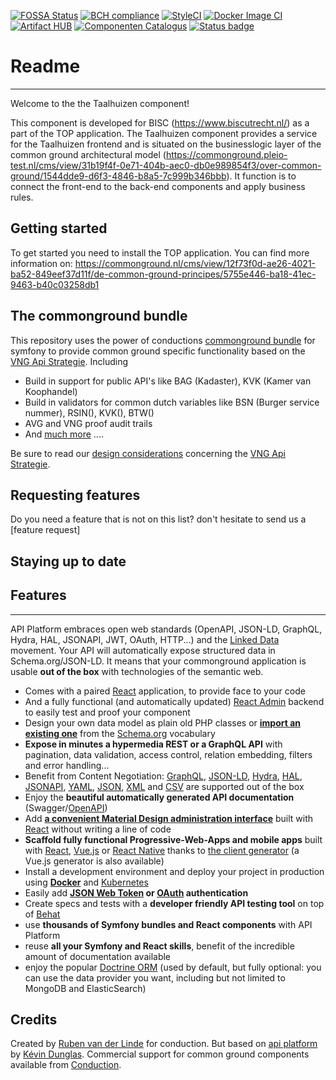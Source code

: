 [![FOSSA Status](https://app.fossa.com/api/projects/git%2Bgithub.com%2FConductionNL%2Ftaalhuizen-service.svg?type=shield)](https://app.fossa.com/projects/git%2Bgithub.com%2FConductionNL%2Ftaalhuizen-service?ref=badge_shield)
[![BCH compliance](https://bettercodehub.com/edge/badge/ConductionNL/taalhuizen-service?branch=master)](https://bettercodehub.com/results/ConductionNL/taalhuizen-service)
[![StyleCI](https://github.styleci.io/repos/355113584/shield?branch=master)](https://github.styleci.io/repos/355113584)
[![Docker Image CI](https://github.com/ConductionNL/taalhuizen-service/actions/workflows/dockerimage.yml/badge.svg)](https://github.com/ConductionNL/taalhuizen-service/actions/workflows/dockerimage.yml)
[![Artifact HUB](https://img.shields.io/endpoint?url=https://artifacthub.io/badge/repository/taalhuizen-service)](https://artifacthub.io/packages/helm/taalhuizen-service/taalhuizen-service)
[![Componenten Catalogus](https://img.shields.io/badge/vng--componentencatalogus-posted-green)](https://componentencatalogus.commonground.nl/componenten/180?)
[![Status badge](https://shields.api-test.nl/endpoint.svg?style=for-the-badge&url=https%3A//api-test.nl/api/v1/provider-latest-badge/e97a7133-21b5-4a7d-bcbf-b41fe257e142/)](https://api-test.nl/server/4/323b99e2-9bdc-4fc3-9c7d-ab4efade07e7/e97a7133-21b5-4a7d-bcbf-b41fe257e142/latest/)

# Readme
-------
Welcome to the the Taalhuizen component!

This component is developed for BISC (https://www.biscutrecht.nl/) as a part of the TOP application. The Taalhuizen component provides a service for the Taalhuizen frontend and is situated on the businesslogic layer of the common ground architectural model (https://commonground.pleio-test.nl/cms/view/31b19f4f-0e71-404b-aec0-db0e989854f3/over-common-ground/1544dde9-d6f3-4846-b8a5-7c999b346bbb). It function is to connect the front-end to the back-end components and apply business rules.

Getting started
-------
To get started you need to install the TOP application. You can find more information on: https://commonground.nl/cms/view/12f73f0d-ae26-4021-ba52-849eef37d11f/de-common-ground-principes/5755e446-ba18-41ec-9463-b40c03258db1

The commonground bundle
-------
This repository uses the power of conductions [commonground bundle](https://packagist.org/packages/conduction/commongroundbundle) for symfony to provide common ground specific functionality based on the [VNG Api Strategie](https://docs.geostandaarden.nl/api/API-Strategie/). Including  

* Build in support for public API's like BAG (Kadaster), KVK (Kamer van Koophandel)
* Build in validators for common dutch variables like BSN (Burger service nummer), RSIN(), KVK(), BTW()
* AVG and VNG proof audit trails
* And [much more](https://packagist.org/packages/conduction/commongroundbundle) .... 

Be sure to read our [design considerations](/design.md) concerning the [VNG Api Strategie](https://docs.geostandaarden.nl/api/API-Strategie/). 

Requesting features
-------
Do you need a feature that is not on this list? don't hesitate to send us a [feature request]

Staying up to date
-------

## Features
-------
API Platform embraces open web standards (OpenAPI, JSON-LD, GraphQL, Hydra, HAL, JSONAPI, JWT, OAuth, HTTP...) and the [Linked Data](https://www.w3.org/standards/semanticweb/data) movement. Your API will automatically expose structured data in Schema.org/JSON-LD.
It means that your commonground application is usable **out of the box** with technologies of the semantic web.

* Comes with a paired [React](https://reactjs.org/) application, to provide face to your code
* And a fully functional (and automatically updated) [React Admin](https://marmelab.com/react-admin/) backend to easily test and proof your component
* Design your own data model as plain old PHP classes or [**import an existing one**](https://api-platform.com/docs/schema-generator)
  from the [Schema.org](https://schema.org/) vocabulary
* **Expose in minutes a hypermedia REST or a GraphQL API** with pagination, data validation, access control, relation embedding,
  filters and error handling...
* Benefit from Content Negotiation: [GraphQL](http://graphql.org), [JSON-LD](http://json-ld.org), [Hydra](http://hydra-cg.com),
  [HAL](http://stateless.co/hal_specification.html), [JSONAPI](https://jsonapi.org/), [YAML](http://yaml.org/), [JSON](http://www.json.org/), [XML](https://www.w3.org/XML/) and [CSV](https://www.ietf.org/rfc/rfc4180.txt) are supported out of the box
* Enjoy the **beautiful automatically generated API documentation** (Swagger/[OpenAPI](https://www.openapis.org/))
* Add [**a convenient Material Design administration interface**](https://api-platform.com/docs/admin) built with [React](https://reactjs.org/)
  without writing a line of code
* **Scaffold fully functional Progressive-Web-Apps and mobile apps** built with [React](https://api-platform.com/docs/client-generator/react), [Vue.js](https://api-platform.com/docs/client-generator/vuejs) or [React Native](https://api-platform.com/docs/client-generator/react-native) thanks to [the client
  generator](https://api-platform.com/docs/client-generator) (a Vue.js generator is also available)
* Install a development environment and deploy your project in production using **[Docker](https://api-platform.com/docs/distribution#using-the-official-distribution-recommended)** and [Kubernetes](https://api-platform.com/docs/deployment/kubernetes)
* Easily add **[JSON Web Token](https://api-platform.com/docs/core/jwt) or [OAuth](https://oauth.net/) authentication**
* Create specs and tests with a **developer friendly API testing tool** on top of [Behat](http://behat.org/)
* use **thousands of Symfony bundles and React components** with API Platform
* reuse **all your Symfony and React skills**, benefit of the incredible amount of documentation available
* enjoy the popular [Doctrine ORM](http://www.doctrine-project.org/projects/orm.html) (used by default, but fully optional:
  you can use the data provider you want, including but not limited to MongoDB and ElasticSearch)
  

Credits
-------

Created by [Ruben van der Linde](https://www.conduction.nl/team) for conduction. But based on [api platform](https://api-platform.com) by [Kévin Dunglas](https://dunglas.fr). Commercial support for common ground components available from [Conduction](https://www.conduction.nl).
